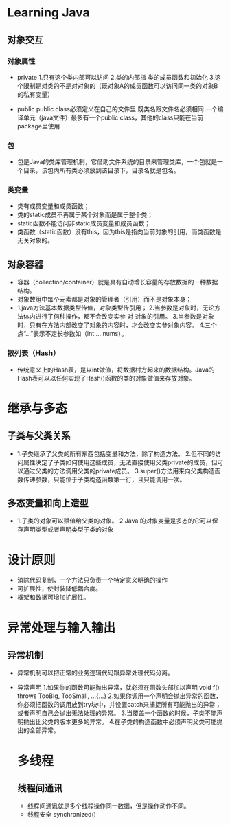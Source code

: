 # Learning Java
## 对象交互
### 对象属性
- private
1.只有这个类内部可以访问
2.类的内部指 类的成员函数和初始化
3.这个限制是对类的不是对对象的（既对象A的成员函数可以访问同一类的对象B的私有变量）

- public
  public class必须定义在自己的文件里 既类名跟文件名必须相同
  一个编译单元（java文件）最多有一个public class，其他的class只能在当前package里使用
### 包
- 包是Java的类库管理机制，它借助文件系统的目录来管理类库，一个包就是一个目录，该包内所有类必须放到该目录下，目录名就是包名。

### 类变量
- 类有成员变量和成员函数；
- 类的static成员不再属于某个对象而是属于整个类；
- static函数不能访问非static成员变量和成员函数；
- 类函数（static函数）没有this，因为this是指向当前对象的引用，而类函数是无关对象的。

## 对象容器
- 容器（collection/container）就是具有自动增长容量的存放数据的一种数据结构。
- 对象数组中每个元素都是对象的管理者（引用）而不是对象本身；
- 1.java方法基本数据类型传值，对象类型传引用；
  2.当参数是对象时，无论方法体内进行了何种操作，都不会改变实参 对 对象的引用。
  3.当参数是对象时，只有在方法内部改变了对象的内容时，才会改变实参对象内容。
  4.三个点“...”表示不定长参数如（int ... nums）。
### 散列表（Hash）
- 传统意义上的Hash表，是以int做值，将数据村方起来的数据结构。Java的Hash表可以以任何实现了Hash()函数的类的对象做值来存放对象。

# 继承与多态
## 子类与父类关系
- 1.子类继承了父类的所有东西包括变量和方法，除了构造方法。
  2.但不同的访问属性决定了子类如何使用这些成员，无法直接使用父类private的成员，但可以通过父类的方法调用父类的private成员。
  3.super()方法用来向父类构造函数传递参数，只能位于子类构造函数第一行，且只能调用一次。
## 多态变量和向上造型
- 1.子类的对象可以赋值给父类的对象。
  2.Java 的对象变量是多态的它可以保存声明类型或者声明类型子类的对象

# 设计原则
- 消除代码复制，一个方法只负责一个特定意义明确的操作
- 可扩展性，使封装降低耦合度。
- 框架和数据可增加扩展性。

# 异常处理与输入输出
## 异常机制
- 异常机制可以把正常的业务逻辑代码跟异常处理代码分离。
- 异常声明
  1.如果你的函数可能抛出异常，就必须在函数头部加以声明
  void f() throws TooBig, TooSmall, ...{...}
  2.如果你调用一个声明会抛出异常的函数，你必须把函数的调用放到try块中，并设置catch来捕捉所有可能抛出的异常；或者声明自己会抛出无法处理的异常。
  3.当覆盖一个函数的时候，子类不能声明抛出比父类的版本更多的异常。
  4.在子类的构造函数中必须声明父类可能抛出的全部异常。

  # 多线程
  ## 线程间通讯
  - 线程间通讯就是多个线程操作同一数据，但是操作动作不同。
  - 线程安全 synchronized()